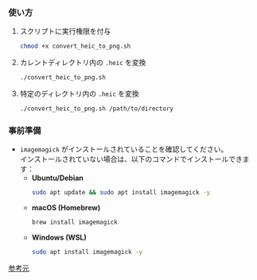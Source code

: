 ### 使い方
1. スクリプトに実行権限を付与  
   ```sh
   chmod +x convert_heic_to_png.sh
   ```
2. カレントディレクトリ内の `.heic` を変換  
   ```sh
   ./convert_heic_to_png.sh
   ```
3. 特定のディレクトリ内の `.heic` を変換  
   ```sh
   ./convert_heic_to_png.sh /path/to/directory
   ```

### 事前準備
- `imagemagick` がインストールされていることを確認してください。  
  インストールされていない場合は、以下のコマンドでインストールできます：
  - **Ubuntu/Debian**  
    ```sh
    sudo apt update && sudo apt install imagemagick -y
    ```
  - **macOS (Homebrew)**  
    ```sh
    brew install imagemagick
    ```
  - **Windows (WSL)**  
    ```sh
    sudo apt install imagemagick -y
    ```

[参考元](https://blog.k-bushi.com/post/tech/tips/convert-heic-to-png-with-imagemagick/)
